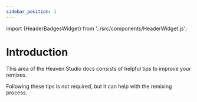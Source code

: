 ```yaml
---
sidebar_position: 1
---
```


import {HeaderBadgesWidget} from '../src/components/HeaderWidget.js';

# Introduction

This area of the Heaven Studio docs consists of helpful tips to improve your remixes.

Following these tips is not required, but it can help with the remixing process.

<HeaderBadgesWidget commaDelimitedContributors="Saraistupid" lastDateString="2/10/23" />
